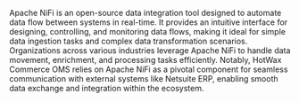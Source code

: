 Apache NiFi is an open-source data integration tool designed to automate data flow between systems in real-time. It provides an intuitive interface for designing, controlling, and monitoring data flows, making it ideal for simple data ingestion tasks and complex data transformation scenarios. Organizations across various industries leverage Apache NiFi to handle data movement, enrichment, and processing tasks efficiently. Notably, HotWax Commerce OMS relies on Apache NiFi as a pivotal component for seamless communication with external systems like Netsuite ERP, enabling smooth data exchange and integration within the ecosystem.
